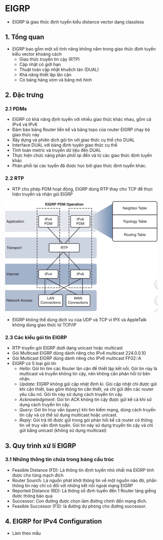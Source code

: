 # EIGRP
- EIGRP là giao thức định tuyến kiểu distance vector dạng classless
## 1. Tổng quan
- EIGRP bao gồm một số tính năng không nằm trong giao thức định tuyến kiểu vector khoảng cách
    - Giao thức truyền tin cậy (RTP)
    - Cập nhật có giới hạn
    - Thuật toán cập nhật khuếch tán (DUAL)
    - Khả năng thiết lập lân cận
    - Có bảng hàng xóm và bảng mô hình 
## 2. Đặc trưng
### 2.1 PDMs
- EIGRP có khả năng định tuyến với nhiều giao thức khác nhau, gồm cả IPv4 và IPv6
- Đảm bảo bảng Router liền kề và bảng topo của router EIGRP chạy bộ giao thức này 
- Xây dựng và phiên dịch gói tin với giao thức cụ thể cho DUAL 
- Interface DUAL với bảng định tuyến giao thức cụ thể 
- Tính toán metric và truyền dữ liệu đến DUAL 
- Thực hiện chức năng phân phối lại đến và từ các giao thức định tuyến khác
- Phân phối lại các tuyến đã được học bởi giao thức định tuyến khác. 
### 2.2 RTP
- RTP cho phép PDM hoạt động, EIGRP dùng RTP thay cho TCP để thực hiện truyền và nhận gói EIGRP 

![1](/image/68747470733a2f2f692e696d6775722e636f6d2f4236735a354c542e706e67.png)
- EIGRP không thể dùng dịch vụ của UDP và TCP vì IPX và AppleTalk không dùng giao thức từ TCP/IP
### 2.3 Các kiểu gói tin EIGRP
 - RTP truyền gói EIGRP dưới dạng unicast hoặc multicast
 - Gói Multicast EIGRP dùng dành riêng cho IPv4 multicast 224.0.0.10
 - Gói Multicast EIGRP dùng dành riêng cho IPv6 multicast FF02::A
 - EIGRP có 5 loại gói tin
    - *Hello*: Gói tin tìm các Router lân cận để thiết lập kết nối. Gói tin này là multicast và truyền không tin cậy, nên không cần phản hồi từ bên nhận. 
    - *Update*: EIGRP không gửi cập nhật định kì. Gói cập nhật chỉ được gửi khi cần thiết, bao gồm thông tin cần thiết, và chỉ gửi đến các router yêu cầu nó. Gói tin này sử dụng cách truyền tin cậy. 
    - *Acknowledgment*: Gói tin ACK không tin cậy được gửi kể cả khi sử dụng cách truyền tin cậy. 
    - *Query*: Gói tin truy vấn (query) khi tìm kiếm mạng, dùng cách truyền tin cậy và có thể sử dụng multicast hoặc unicast. 
    - *Reply*: Gói trả lời được gửi trong gói phản hồi kể cả router có thông tin về truy vấn định tuyến. Gói tin này sử dụng truyền tin cậy và chỉ gửi bằng unicast (không sử dụng multicast)
## 3. Quy trình xử lí EIGRP
### 3.1 Những thông tin chứa trong bảng cấu trúc
- Feasible Distance (FD): Là thông tin định tuyến nhỏ nhất mà EIGRP tính được cho từng mạch đích 
- Router Sourch: Là nguồn phát khởi thông tin về một nguồn nào đó, phần thông tin này chỉ có đối với những kết nối ngoài mạng EIGRP 
- Reported Distance (RD): Là thông số định tuyến đến 1 Router láng giềng được thông báo qua
- Successor: Con đường được chọn làm đường chính đến mạng đích.
- Feasible Successor (FS): là đường dự phòng cho đường successor. 
## 4. EIGRP for IPv4 Configuration 
- Làm theo mẫu 
